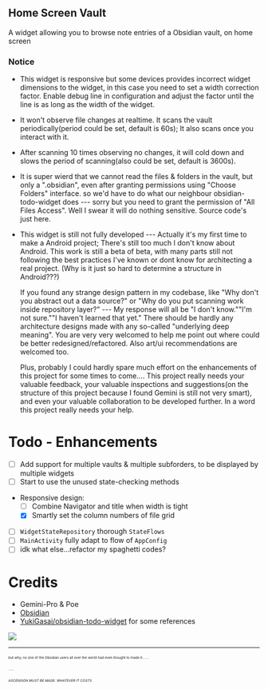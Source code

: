 Home Screen Vault
---
A widget allowing you to browse note entries of a Obsidian vault, on home screen

### Notice

- This widget is responsive but some devices provides incorrect widget dimensions to the widget, in this case you need to set a width correction factor. Enable debug line in configuration and adjust the factor until the line is as long as the width of the widget.
- It won't observe file changes at realtime. It scans the vault periodically(period could be set, default is 60s); It also scans once you interact with it.
- After scanning 10 times observing no changes, it will cold down and slows the period of scanning(also could be set, default is 3600s).

- It is super wierd that we cannot read the files & folders in the vault, but only a ".obsidian", even after granting permissions using "Choose Folders" interface.
  so we'd have to do what our neighbour obsidian-todo-widget does --- sorry but you need to grant the permission of "All Files Access". Well I swear it will do nothing sensitive. Source code's just here.

- This widget is still not fully developed --- Actually it's my first time to make a Android project; There's still too much I don't know about Android. This work is still a beta of beta, with many parts still not following the best practices I've known or dont know for architecting a real project. (Why is it just so hard to determine a structure in Android???)

  If you found any strange design pattern in my codebase, like "Why don't you abstract out a data source?" or "Why do you put scanning work inside repository layer?" --- My response will all be "I don't know.""I'm not sure.""I haven't learned that yet." There should be hardly any architecture designs made with any so-called "underlying deep meaning". You are very very welcomed to help me point out where could be better redesigned/refactored. Also art/ui recommendations are welcomed too.

  Plus, probably I could hardly spare much effort on the enhancements of this project for some times to come.... This project really needs your valuable feedback, your valuable inspections and suggestions(on the structure of this project because I found Gemini is still not very smart), and even your valuable collaboration to be developed further. In a word this project really needs your help.


# Todo - Enhancements
- [ ] Add support for multiple vaults & multiple subforders, to be displayed by multiple widgets
- [ ] Start to use the unused state-checking methods
- Responsive design:
  - [ ] Combine Navigator and title when width is tight
  - [x] Smartly set the column numbers of file grid
- [ ] ```WidgetStateRepository``` thorough ```StateFlows```
- [ ] ```MainActivity``` fully adapt to flow of ```AppConfig```
- [ ] idk what else...refactor my spaghetti codes?

# Credits
- Gemini-Pro & Poe
- [Obsidian](https://obsidian.md/)
- [YukiGasai/obsidian-todo-widget](https://github.com/YukiGasai/obsidian-todo-widget) for some references

![](Preview1.png)










---

<sub><sub><sub><sub>but why, no one of the Obsidian users all over the world had even thought to made it.......</sub></sub></sub></sub>

<sub><sub><sub><sub>......</sub></sub></sub></sub>

*<sub><sub><sub><sub>ASCENSION MUST BE MADE. WHATEVER IT COSTS.</sub></sub></sub></sub>*
